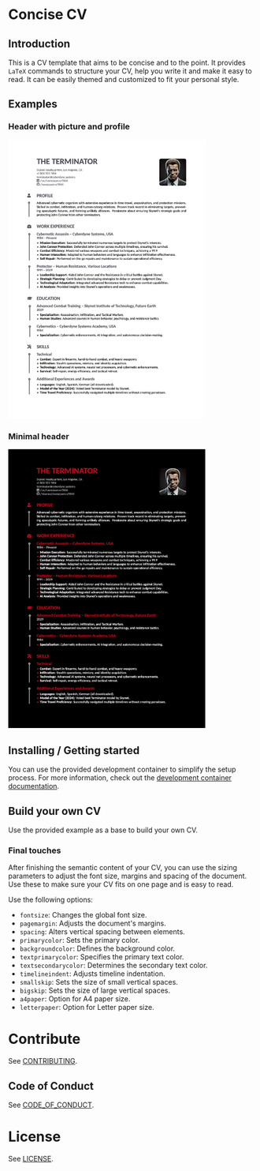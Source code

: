 # Concise CV

## Introduction
This is a CV template that aims to be concise and to the point. It provides `LaTeX` commands to structure your CV, help you write it and make it easy to read. It can be easily themed and customized to fit your personal style.

## Examples
### Header with picture and profile
<img src="./assets/images/light.png" alt="Light CV." style="width:400px;"/>

### Minimal header
<img src="./assets/images/dark.png" alt="Dark CV." style="width:400px;"/>

## Installing / Getting started
You can use the provided development container to simplify the setup process. For more information, check out the [development container documentation](https://code.visualstudio.com/docs/remote/containers).

## Build your own CV
Use the provided example as a base to build your own CV.

### Final touches
After finishing the semantic content of your CV, you can use the sizing parameters to adjust the font size, margins and spacing of the document. Use these to make sure your CV fits on one page and is easy to read.


Use the following options:
- `fontsize`: Changes the global font size.
- `pagemargin`: Adjusts the document's margins.
- `spacing`: Alters vertical spacing between elements.
- `primarycolor`: Sets the primary color.
- `backgroundcolor`: Defines the background color.
- `textprimarycolor`: Specifies the primary text color.
- `textsecondarycolor`: Determines the secondary text color.
- `timelineindent`: Adjusts timeline indentation.
- `smallskip`: Sets the size of small vertical spaces.
- `bigskip`: Sets the size of large vertical spaces.
- `a4paper`: Option for A4 paper size.
- `letterpaper`: Option for Letter paper size.

# Contribute
See [CONTRIBUTING](.github/CONTRIBUTING.md).

## Code of Conduct
See [CODE_OF_CONDUCT](.github/CODE_OF_CONDUCT.md).

# License
See [LICENSE](.github/LICENSE.md).